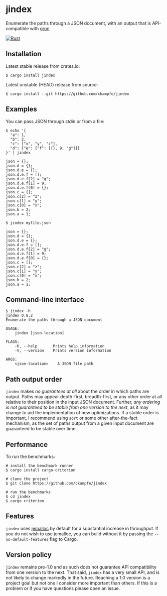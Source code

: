 # jindex

Enumerate the paths through a JSON document,
with an output that is API-compatible with [gron](https://github.com/tomnomnom/gron)

[![Rust](https://github.com/ckampfe/jindex/actions/workflows/rust.yml/badge.svg)](https://github.com/ckampfe/jindex/actions/workflows/rust.yml)

## Installation

Latest stable release from crates.io:

```
$ cargo install jindex
```

Latest unstable (HEAD) release from source:

```
$ cargo install --git https://github.com/ckampfe/jindex
```

## Examples

You can pass JSON through stdin or from a file:

```
$ echo '{
  "a": 1,
  "b": 2,
  "c": ["x", "y", "z"],
  "d": {"e": {"f": [{}, 9, "g"]}}
}' | jindex

json = {};
json.d = {};
json.d.e = {};
json.d.e.f = [];
json.d.e.f[2] = "g";
json.d.e.f[1] = 9;
json.d.e.f[0] = {};
json.c = [];
json.c[2] = "z";
json.c[1] = "y";
json.c[0] = "x";
json.b = 2;
json.a = 1;
```

```
$ jindex myfile.json

json = {};
json.d = {};
json.d.e = {};
json.d.e.f = [];
json.d.e.f[2] = "g";
json.d.e.f[1] = 9;
json.d.e.f[0] = {};
json.c = [];
json.c[2] = "z";
json.c[1] = "y";
json.c[0] = "x";
json.b = 2;
json.a = 1;
```

## Command-line interface

```
$ jindex -h
jindex 0.8.2
Enumerate the paths through a JSON document

USAGE:
    jindex [json-location]

FLAGS:
    -h, --help       Prints help information
    -V, --version    Prints version information

ARGS:
    <json-location>    A JSON file path

```

## Path output order

`jindex` makes *no guarantees at all* about the order in which paths are output.
Paths may appear depth-first, breadth-first, or any other order at all relative to their position in the input JSON document.
Further, *any ordering is not guaranteed to be stable from one version to the next*,
as it may change to aid the implementation of new optimizations.
If a stable order is important, I recommend using `sort` or some other after-the-fact
mechanism, as the set of paths output from a given input document are guaranteed
to be stable over time.

## Performance

To run the benchmarks:

```
# install the benchmark runner
$ cargo install cargo-criterion
```

```
# clone the project
$ git clone https://github.com/ckampfe/jindex
```

```
# run the benchmarks
$ cd jindex
$ cargo criterion
```

## Features

`jindex` uses [jemalloc](http://jemalloc.net/) by default for a substantial increase in throughput.
If you do not wish to use jemalloc, you can build without it by passing the `--no-default-features` flag to Cargo.

## Version policy

`jindex` remains pre-1.0 and as such does not guarantee API compatibility from one version to the next. That said, `jindex` has a very small API, and is not likely to change markedly in the future. Reaching a 1.0 version is a project goal but not one I consider more important than others. If this is a problem or if you have questions please open an issue.

